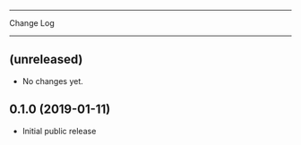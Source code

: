 **********
Change Log
**********

(unreleased)
------------

* No changes yet.


0.1.0 (2019-01-11)
------------------

* Initial public release

